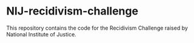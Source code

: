 # NIJ-recidivism-challenge
This repository contains the code for the Recidivism Challenge raised by National Institute of Justice.
